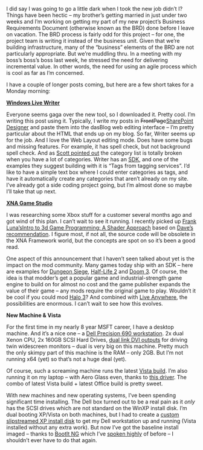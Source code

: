 I did say I was going to go a little dark when I took the new job didn’t
I? Things have been hectic – my brother’s getting married in just under
two weeks and I’m working on getting my part of my new project’s
Business Requirements Document (otherwise known as the BRD) done before
I leave on vacation. The BRD process is fairly odd for this project –
for one, the project team is writing it instead of the business unit.
Given that we’re building infrastructure, many of the “business”
elements of the BRD are not particularly appropriate. But we’re muddling
thru. In a meeting with my boss’s boss’s boss last week, he stressed the
need for delivering incremental value. In other words, the need for
using an agile process which is cool as far as I’m concerned.

I have a couple of longer posts coming, but here are a few short takes
for a Monday morning:

[**Windows Live Writer**](http://windowslivewriter.spaces.live.com)

Everyone seems gaga over the new tool, so I downloaded it. Pretty cool.
I’m writing this post using it. Typically, I write my posts in
~~FrontPage~~[SharePoint
Designer](http://www.microsoft.com/office/preview/programs/designer/highlights.mspx)
and paste them into the dasBlog web editing interface – I’m pretty
particular about the HTML that ends up on my blog. So far, Writer seems
up for the job. And I love the Web Layout editing mode. Does have some
bugs and missing features. For example, it has spell check, but not
background spell check. And as [Scott pointed
out](http://www.hanselman.com/blog/WindowsLiveWriterAndDasBlog19.aspx)
the category list is totally broken when you have a lot of categories.
Writer has an
[SDK](http://download.microsoft.com/download/f/9/a/f9a19f2d-cec4-4a25-9b0b-eb9655ea7561/Windows%20Live%20Writer%20SDK%20(Beta).msi),
and one of the examples they suggest building with it is “Tags from
tagging services”. I’d like to have a simple text box where I could
enter categories as tags, and have it automatically create any
categories that aren’t already on my site. I’ve already got a side
coding project going, but I’m almost done so maybe I’ll take that up
next.

[**XNA Game Studio**](http://msdn.microsoft.com/directx/xna/gamestudio)

I was researching some Xbox stuff for a customer several months ago and
got wind of this plan. I can’t wait to see it running. I recently picked
up [Frank Luna’s](http://www.moon-labs.com/)[Intro to 3d Game
Programming: A Shader
Approach](http://www.moon-labs.com/ml_book2.htm) based on [Dave’s
recommendation](http://letskilldave.com/archive/2006/07/18/Review_3A00_-Introduction-to-3D-Game-Programming-with-Direct-X-9.0c_3A00_-A-Shader-Approach-.aspx).
I figure most, if not all, the source code will be obsolete in the XNA
Framework world, but the concepts are spot on so it’s been a good read.

One aspect of this announcement that I haven’t seen talked about yet is
the impact on the mod community. Many games today ship with an SDK –
here are examples for [Dungeon Siege](http://garage.gaspowered.com),
[Half-Life 2](http://developer.valvesoftware.com/wiki/Main_Page)
and [Doom 3](http://www.iddevnet.com/doom3/). Of course, the idea is
that modder’s get a popular game and industrial-strength game engine to
build on for almost no cost and the game publisher expands the value of
their game – any mods require the original game to play. Wouldn’t it be
cool if you could mod [Halo 3](http://www.xbox.com/halo3/)? And combined
with [Live
Anywhere](http://www.extremetech.com/article2/0,1558,1960510,00.asp?kc=ETRSS02129TX1K0000532),
the possibilities are enormous. I can’t wait to see how this evolves.

**New Machine & Vista**

For the first time in my nearly 8 year MSFT career, I have a desktop
machine. And it’s a nice one – a [Dell Precision 690
workstation](http://www.dell.com/content/products/productdetails.aspx/precn_690).
2x dual Xenon CPU, 2x 160GB SCSI Hard Drives, [dual link DVI
outputs](http://www.ati.com/products/workstation/FireGL-Dual_Link.pdf)
for driving twin widescreen monitors – dual is very big on this machine.
Pretty much the only skimpy part of this machine is the RAM – only 2GB.
But I’m not running x64 (yet) so that’s not a huge deal (yet).

Of course, such a screaming machine runs the latest [Vista
build](http://www.winsupersite.com/showcase/winvista_5472_gallery_01.asp). I’m
also running it on my laptop – with Aero Glass even, thanks to [this
driver](http://www.laptopvideo2go.com/forum/index.php?showtopic=10420). The
combo of latest Vista build + latest Office build is pretty sweet.

With new machines and new operating systems, I’ve been spending
significant time installing. The Dell box turned out to be a real pain
as it *only* has the SCSI drives which are not standard on the WinXP
install disk. I’m dual booting XP/Vista on both machines, but I had to
create a [custom slipstreamed XP install
disk](http://www.maximumpc.com/2005/01/how_to_slipstre.html) to get my
Dell workstation up and running (Vista installed without any extra
work). But now I’ve got the baseline install imaged – thanks to [BootIt
NG](http://www.terabyteunlimited.com/bootitng.html) which I’ve [spoken
highly](http://devhawk.net/2005/09/19/new-dev-partition-contents/)
of before – I shouldn’t ever have to do that again.
